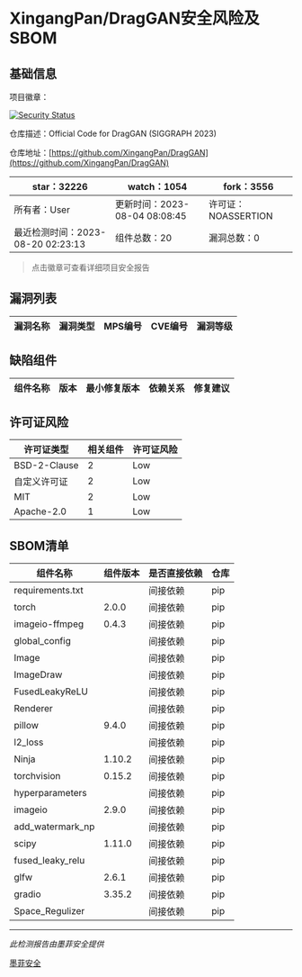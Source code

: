 # XingangPan/DragGAN安全风险及SBOM

## 基础信息

项目徽章：

[![Security Status](https://www.murphysec.com/platform3/v31/badge/1692965048112009216.svg)](https://www.murphysec.com/console/report/1673594924670468096/1692965048112009216)

仓库描述：Official Code for DragGAN (SIGGRAPH 2023)

仓库地址：[https://github.com/XingangPan/DragGAN](https://github.com/XingangPan/DragGAN)

| star：32226 | watch：1054 | fork：3556 |
| ----------- | -------------- | ------------ |
| 所有者：User | 更新时间：2023-08-04 08:08:45 | 许可证：NOASSERTION |
| 最近检测时间：2023-08-20 02:23:13 | 组件总数：20 | 漏洞总数：0 |

> 点击徽章可查看详细项目安全报告



## 漏洞列表

| 漏洞名称 | 漏洞类型 | MPS编号 | CVE编号 | 漏洞等级 |
| ------- | ------ | ------- | ------ | ----- |





## 缺陷组件

| 组件名称 | 版本 | 最小修复版本 | 依赖关系 | 修复建议 |
| -------- | ---- | ------------ | -------- | -------- |





## 许可证风险

| 许可证类型 | 相关组件 | 许可证风险 |
| ---------- | -------- | ---------- |
|BSD-2-Clause|2|Low|
|自定义许可证|2|Low|
|MIT|2|Low|
|Apache-2.0|1|Low|




## SBOM清单

| 组件名称 | 组件版本 | 是否直接依赖 | 仓库 |
| -------- | -------- | ------------ | ---- |
|requirements.txt||间接依赖|pip|
|torch|2.0.0|间接依赖|pip|
|imageio-ffmpeg|0.4.3|间接依赖|pip|
|global_config||间接依赖|pip|
|Image||间接依赖|pip|
|ImageDraw||间接依赖|pip|
|FusedLeakyReLU||间接依赖|pip|
|Renderer||间接依赖|pip|
|pillow|9.4.0|间接依赖|pip|
|l2_loss||间接依赖|pip|
|Ninja|1.10.2|间接依赖|pip|
|torchvision|0.15.2|间接依赖|pip|
|hyperparameters||间接依赖|pip|
|imageio|2.9.0|间接依赖|pip|
|add_watermark_np||间接依赖|pip|
|scipy|1.11.0|间接依赖|pip|
|fused_leaky_relu||间接依赖|pip|
|glfw|2.6.1|间接依赖|pip|
|gradio|3.35.2|间接依赖|pip|
|Space_Regulizer||间接依赖|pip|


------

*此检测报告由墨菲安全提供*

[墨菲安全](www.murphysec.com)